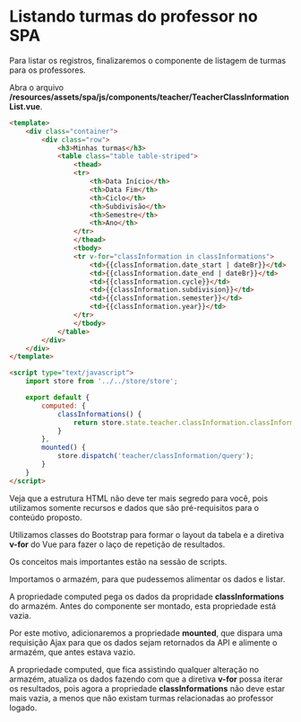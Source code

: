 # Listando turmas do professor no SPA

Para listar os registros, finalizaremos o componente de listagem de turmas para os professores.

Abra o arquivo **/resources/assets/spa/js/components/teacher/TeacherClassInformationList.vue**.

```html
<template>
    <div class="container">
        <div class="row">
            <h3>Minhas turmas</h3>
            <table class="table table-striped">
                <thead>
                <tr>
                    <th>Data Início</th>
                    <th>Data Fim</th>
                    <th>Ciclo</th>
                    <th>Subdivisão</th>
                    <th>Semestre</th>
                    <th>Ano</th>
                </tr>
                </thead>
                <tbody>
                <tr v-for="classInformation in classInformations">
                    <td>{{classInformation.date_start | dateBr}}</td>
                    <td>{{classInformation.date_end | dateBr}}</td>
                    <td>{{classInformation.cycle}}</td>
                    <td>{{classInformation.subdivision}}</td>
                    <td>{{classInformation.semester}}</td>
                    <td>{{classInformation.year}}</td>
                </tr>
                </tbody>
            </table>
        </div>
    </div>
</template>

<script type="text/javascript">
    import store from '../../store/store';

    export default {
        computed: {
            classInformations() {
                return store.state.teacher.classInformation.classInformations;
            }
        },
        mounted() {
            store.dispatch('teacher/classInformation/query');
        }
    }
</script>
```

Veja que a estrutura HTML não deve ter mais segredo para você, pois utilizamos somente recursos e dados que são pré-requisitos para o conteúdo proposto.

Utilizamos classes do Bootstrap para formar o layout da tabela e a diretiva **v-for** do Vue para fazer o laço de repetição de resultados.

Os conceitos mais importantes estão na sessão de scripts.

Importamos o armazém, para que pudessemos alimentar os dados e listar.

A propriedade computed pega os dados da propridade **classInformations** do armazém. Antes do componente ser montado, esta propriedade está vazia.

Por este motivo, adicionaremos a propriedade **mounted**, que dispara uma requisição Ajax para que os dados sejam retornados da API e alimente o armazém, que antes estava vazio. 

A propriedade computed, que fica assistindo qualquer alteração no armazém, atualiza os dados fazendo com que a diretiva **v-for** possa iterar os resultados, pois agora a propriedade **classInformations** não deve estar mais vazia, a menos que não existam turmas relacionadas ao professor logado.